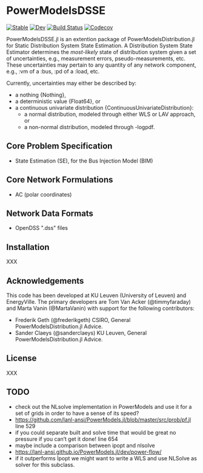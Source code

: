 # PowerModelsDSSE

[![Stable](https://img.shields.io/badge/docs-stable-blue.svg)](https://timmyfaraday.github.io/PowerModelsDSSE.jl/stable)
[![Dev](https://img.shields.io/badge/docs-dev-blue.svg)](https://timmyfaraday.github.io/PowerModelsDSSE.jl/dev)
[![Build Status](https://travis-ci.com/timmyfaraday/PowerModelsDSSE.jl.svg?branch=master)](https://travis-ci.com/timmyfaraday/PowerModelsDSSE.jl)
[![Codecov](https://codecov.io/gh/timmyfaraday/PowerModelsDSSE.jl/branch/master/graph/badge.svg)](https://codecov.io/gh/timmyfaraday/PowerModelsDSSE.jl)

PowerModelsDSSE.jl is an extention package of PowerModelsDistribution.jl for
Static Distribution System State Estimation. A Distribution System State
Estimator determines the *most-likely* state of distribution system given a set
of uncertainties, e.g., measurement errors, pseudo-measurements, etc. These
uncertainties may pertain to any quantity of any network component, e.g., :vm
of a :bus, :pd of a :load, etc.

Currently, uncertainties may either be described by:
- a nothing {Nothing},
- a deterministic value {Float64}, or
- a continuous univariate distribution {ContinuousUnivariateDistribution}:
    * a normal distribution, modeled through either WLS or LAV approach, or
    * a non-normal distribution, modeled through -logpdf.

## Core Problem Specification

- State Estimation (SE), for the Bus Injection Model (BIM)

## Core Network Formulations

- AC (polar coordinates)

## Network Data Formats

- OpenDSS ".dss" files

## Installation

XXX

## Acknowledgements

This code has been developed at KU Leuven (University of Leuven) and
EnergyVille. The primary developers are Tom Van Acker (@timmyfaraday) and
Marta Vanin (@MartaVanin) with support for the following
contributors:

- Frederik Geth (@frederikgeth) CSIRO, General PowerModelsDistribution.jl Advice.
- Sander Claeys (@sanderclaeys) KU Leuven, General PowerModelsDistribution.jl Advice.

## License

XXX

## TODO

- check out the NLsolve implementation in PowerModels and use it for a set of grids in order to have a sense of its speed?
- https://github.com/lanl-ansi/PowerModels.jl/blob/master/src/prob/pf.jl line 529
- if you could separate built and solve time that would be great no pressure if you can’t get it done!   line 654
- maybe include a comparison between ipopt and nlsolve
- https://lanl-ansi.github.io/PowerModels.jl/dev/power-flow/
- if it outperforms Ipopt we might want to write a WLS and use NLSolve as solver for this subclass.
